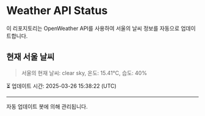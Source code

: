 
# Weather API Status

이 리포지토리는 OpenWeather API를 사용하여 서울의 날씨 정보를 자동으로 업데이트합니다.

## 현재 서울 날씨
> 서울의 현재 날씨: clear sky, 온도: 15.41°C, 습도: 40%

⏳ 업데이트 시간: 2025-03-26 15:38:22 (UTC)

---
자동 업데이트 봇에 의해 관리됩니다.
